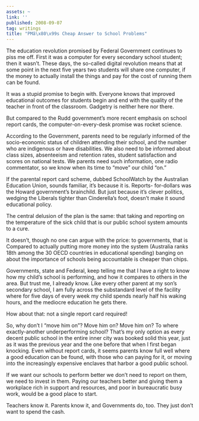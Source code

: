 ```yaml
---
assets: ~
link: ''
published: 2008-09-07
tag: writings
title: "PMâ\x80\x99s Cheap Answer to School Problems"
---
```

The education revolution promised by Federal Government continues to
piss me off. First it was a computer for every secondary school student;
then it wasn’t. These days, the so-called digital revolution means that
at some point in the next five years two students will share one
computer, if the money to actually install the things and pay for the
cost of running them can be found.

It was a stupid promise to begin with. Everyone knows that improved
educational outcomes for students begin and end with the quality of the
teacher in front of the classroom. Gadgetry is neither here nor there.

But compared to the Rudd government’s more recent emphasis on school
report cards, the computer-on-every-desk promise was rocket science.

According to the Government, parents need to be regularly informed of
the socio-economic status of children attending their school, and the
number who are indigenous or have disabilities. We also need to be
informed about class sizes, absenteeism and retention rates, student
satisfaction and scores on national tests. We parents need such
information, one radio commentator, so we know when its time to “move”
our child “on.”

If the parental report card scheme, dubbed SchoolWatch by the Australian
Education Union, sounds familiar, it’s because it is. Reports-
for-dollars was the Howard government’s brainchild. But just because
it’s clever politics, wedging the Liberals tighter than Cinderella’s
foot, doesn’t make it sound educational policy.

The central delusion of the plan is the same: that taking and reporting
on the temperature of the sick child that is our public school system
amounts to a cure.

It doesn’t, though no one can argue with the price: to governments, that
is Compared to actually putting more money into the system (Australia
ranks 18th among the 30 OECD countries in educational spending) banging
on about the importance of schools being accountable is cheaper than
chips.

Governments, state and Federal, keep telling me that I have a right to
know how my child’s school is performing, and how it compares to others
in the area. But trust me, I already know. Like every other parent at my
son’s secondary school, I am fully across the substandard level of the
facility where for five days of every week my child spends nearly half
his waking hours, and the mediocre education he gets there.

How about that: not a single report card required!

So, why don’t I “move him on”? Move him on? Move him on? To where
exactly-another underperforming school? That’s my only option as every
decent public school in the entire inner city was booked solid this
year, just as it was the previous year and the one before that when I
first began knocking. Even without report cards, it seems parents know
full well where a good education can be found, with those who can paying
for it, or moving into the increasingly expensive enclaves that harbor a
good public school.

If we want our schools to perform better we don’t need to report on
them, we need to invest in them. Paying our teachers better and giving
them a workplace rich in support and resources, and poor in bureaucratic
busy work, would be a good place to start.

Teachers know it. Parents know it, and Governments do, too. They just
don’t want to spend the cash.